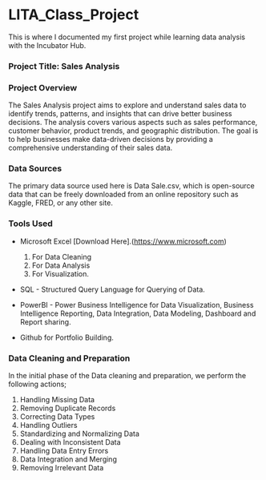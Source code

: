 # LITA_Class_Project

This is where I documented my first project while learning data analysis with the Incubator Hub.

### Project Title: Sales Analysis

### Project Overview

The Sales Analysis project aims to explore and understand sales data to identify trends, patterns, and insights that can drive better business decisions. The analysis covers various aspects such as sales performance, customer behavior, product trends, and geographic distribution. The goal is to help businesses make data-driven decisions by providing a comprehensive understanding of their sales data.

### Data Sources

The primary data source used here is Data Sale.csv, which is open-source data that can be freely downloaded from an online repository such as Kaggle, FRED, or any other site.

### Tools Used
- Microsoft Excel [Download Here].(https://www.microsoft.com)
    1. For Data Cleaning
    2. For Data Analysis
    3. For Visualization.
      
- SQL - Structured Query Language for Querying of Data.
- PowerBI - Power Business Intelligence for Data Visualization, Business Intelligence Reporting, Data Integration, Data Modeling, Dashboard and Report sharing.
- Github for Portfolio Building.

### Data Cleaning and Preparation

In the initial phase of the Data cleaning and preparation, we perform the following actions;
  1. Handling Missing Data
  2. Removing Duplicate Records
  3. Correcting Data Types
  4. Handling Outliers
  5. Standardizing and Normalizing Data
  6. Dealing with Inconsistent Data
  7. Handling Data Entry Errors
  8. Data Integration and Merging
  9.  Removing Irrelevant Data

